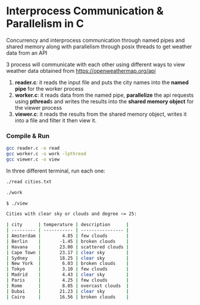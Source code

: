 # Interprocess Communication & Parallelism in C
Concurrency and interprocess communication through named pipes and shared memory along with parallelism through posix threads to get weather data from an API

3 process will communicate with each other using different ways to view weather data obtained from https://openweathermap.org/api

1) **reader.c**: it reads the input file and puts the city names into the **named pipe** for the worker process
2) **worker.c**: it reads data from the named pipe, **parallelize** the api requests using **pthread**s and writes the results into the **shared memory object** for the viewer process
3) **viewer.c**: it reads the results from the shared memory object, writes it into a file and filter it then view it.

### Compile & Run
```bash
gcc reader.c -o read
gcc worker.c -o work -lpthread
gcc viewer.c -o view
```

In three different terminal, run each one:
```bash
./read cities.txt
```

```bash
./work
```

```bash
$ ./view

Cities with clear sky or clouds and degree <= 25:

| city      | temperature | description      |
| --------- | ----------- | ---------------- |
| Amsterdam |        4.85 | few clouds       |
| Berlin    |       -1.45 | broken clouds    |
| Havana    |       23.00 | scattered clouds |
| Cape Town |       23.17 | clear sky        |
| Sydney    |       18.25 | clear sky        |
| New York  |        6.03 | broken clouds    |
| Tokyo     |        3.10 | few clouds       |
| Madrid    |        4.43 | clear sky        |
| Paris     |        4.25 | few clouds       |
| Rome      |        8.05 | overcast clouds  |
| Dubai     |       21.23 | clear sky        |
| Cairo     |       16.56 | broken clouds    |

```

